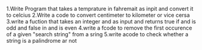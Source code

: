 1.Write Program that takes a temprature in fahremait as inpit and convert it to celcius 
2.Write a code to convert centimeter to kilometer or vice cersa
3.write a fuction that takes an integer and as input and returns true if and is odd and false in and is even
4.write a fcode to remove the first occurence of a given "search string" from a sring
5.write acode to check whether a string is a palindrome ar not
